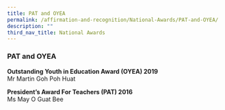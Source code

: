 ```yaml
---
title: PAT and OYEA
permalink: /affirmation-and-recognition/National-Awards/PAT-and-OYEA/
description: ""
third_nav_title: National Awards
---
```

### PAT and OYEA

<b>Outstanding Youth in Education Award (OYEA) 2019</b><br>
Mr Martin Goh Poh Huat

<b>President’s Award For Teachers (PAT) 2016</b><br>
Ms May O Guat Bee